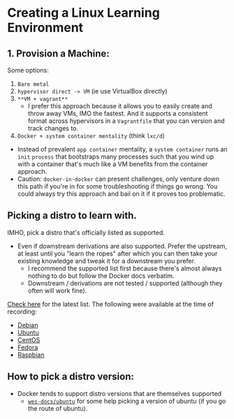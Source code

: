 # Creating a Linux Learning Environment

## 1. Provision a Machine: 

Some options:
1. `Bare metal`
1. `hypervisor direct -> VM` (ie use VirtualBox directly)
1. `**VM + vagrant**`
   - I prefer this approach because it allows you to easily create and throw away VMs, IMO the fastest. And it supports a consistent format across hypervisors in a `Vagrantfile` that you can version and track changes to. 
2. `Docker + system container mentality` (think `lxc/d`)
  - Instead of prevalent `app container` mentality, a `system container` runs an `init` `process` that bootstraps many processes such that you wind up with a container that's much like a VM benefits from the container approach.
  - Caution: `docker-in-docker` can present challenges, only venture down this path if you're in for some troubleshooting if things go wrong. You could always try this approach and bail on it if it proves too problematic. 

## Picking a distro to learn with.

IMHO, pick a distro that's officially listed as supported.
- Even if downstream derivations are also supported. Prefer the upstream, at least until you "learn the ropes" after which you can then take your existing knowledge and tweak it for a downstream you prefer. 
  - I recommend the supported list first because there's almost always nothing to do but follow the Docker docs verbatim.
  - Downstream / derivations are not tested / supported (although they often will work fine).

[Check here](https://docs.docker.com/engine/install/#server) for the latest list. The following were available at the time of recording:
- [Debian](https://docs.docker.com/engine/install/debian/)
- [Ubuntu](https://docs.docker.com/engine/install/ubuntu/)
- [CentOS](https://docs.docker.com/engine/install/centos/)
- [Fedora](https://docs.docker.com/engine/install/fedora/)
- [Raspbian](https://docs.docker.com/engine/install/debian/)

## How to pick a distro version:

- Docker tends to support distro versions that are themselves supported
  - [`wes-docs/ubuntu`](https://github.com/g0t4/wes-docs/ubuntu) for some help picking a version of ubuntu (if you go the route of ubuntu).
